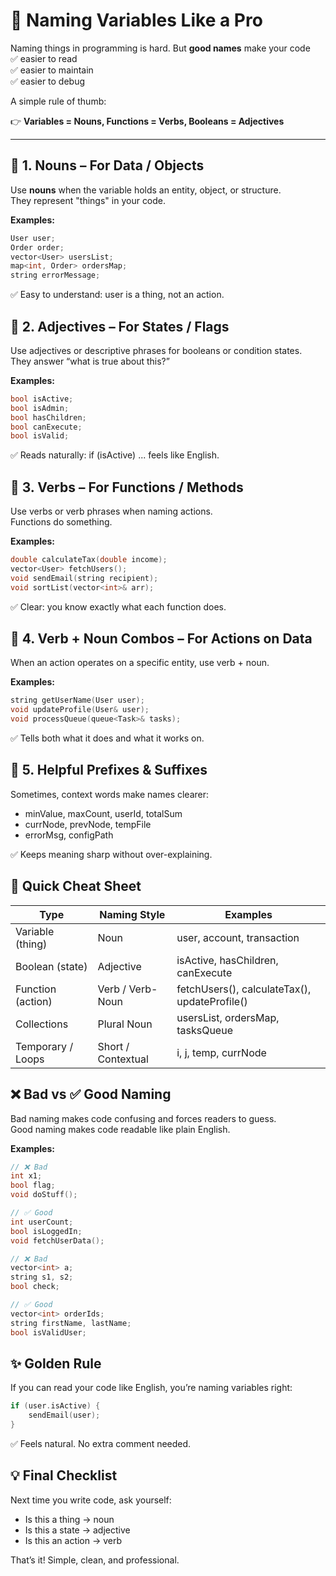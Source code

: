 # 📘 Naming Variables Like a Pro

Naming things in programming is hard. But **good names** make your code  
✅ easier to read  
✅ easier to maintain  
✅ easier to debug  

A simple rule of thumb:  

👉 **Variables = Nouns, Functions = Verbs, Booleans = Adjectives**

---

## 📌 1. Nouns – For Data / Objects
Use **nouns** when the variable holds an entity, object, or structure.  
They represent "things" in your code.  

**Examples:**
```cpp
User user;
Order order;
vector<User> usersList;
map<int, Order> ordersMap;
string errorMessage;
```

✅ Easy to understand: user is a thing, not an action.

## 📌 2. Adjectives – For States / Flags
Use adjectives or descriptive phrases for booleans or condition states.  
They answer “what is true about this?”

**Examples:**
```cpp
bool isActive;
bool isAdmin;
bool hasChildren;
bool canExecute;
bool isValid;
```

✅ Reads naturally: if (isActive) ... feels like English.

## 📌 3. Verbs – For Functions / Methods
Use verbs or verb phrases when naming actions.  
Functions do something.

**Examples:**
```cpp
double calculateTax(double income);
vector<User> fetchUsers();
void sendEmail(string recipient);
void sortList(vector<int>& arr);
```

✅ Clear: you know exactly what each function does.

## 📌 4. Verb + Noun Combos – For Actions on Data
When an action operates on a specific entity, use verb + noun.

**Examples:**
```cpp
string getUserName(User user);
void updateProfile(User& user);
void processQueue(queue<Task>& tasks);
```

✅ Tells both what it does and what it works on.

## 📌 5. Helpful Prefixes & Suffixes
Sometimes, context words make names clearer:

- minValue, maxCount, userId, totalSum
- currNode, prevNode, tempFile
- errorMsg, configPath

✅ Keeps meaning sharp without over-explaining.

## 🎯 Quick Cheat Sheet
| Type | Naming Style | Examples |
|------|--------------|----------|
| Variable (thing) | Noun | user, account, transaction |
| Boolean (state) | Adjective | isActive, hasChildren, canExecute |
| Function (action) | Verb / Verb-Noun | fetchUsers(), calculateTax(), updateProfile() |
| Collections | Plural Noun | usersList, ordersMap, tasksQueue |
| Temporary / Loops | Short / Contextual | i, j, temp, currNode |

## ❌ Bad vs ✅ Good Naming
Bad naming makes code confusing and forces readers to guess.  
Good naming makes code readable like plain English.

**Examples:**

```cpp
// ❌ Bad
int x1; 
bool flag;
void doStuff();

// ✅ Good
int userCount;
bool isLoggedIn;
void fetchUserData();

// ❌ Bad
vector<int> a;
string s1, s2;
bool check;

// ✅ Good
vector<int> orderIds;
string firstName, lastName;
bool isValidUser;
```

## ✨ Golden Rule
If you can read your code like English, you’re naming variables right:

```cpp
if (user.isActive) {
    sendEmail(user);
}
```

✅ Feels natural. No extra comment needed.

## 💡 Final Checklist
Next time you write code, ask yourself:
- Is this a thing → noun
- Is this a state → adjective
- Is this an action → verb

That’s it! Simple, clean, and professional.

</xaiArtifact>
